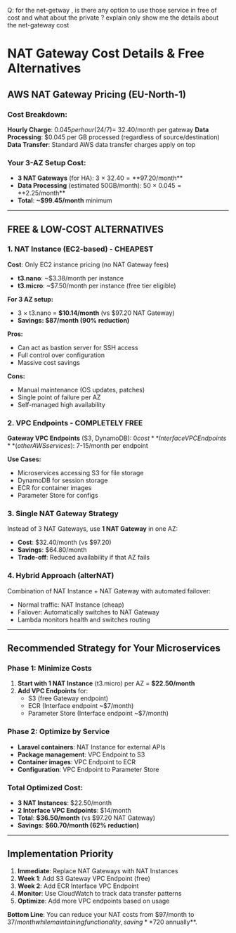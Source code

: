 Q: for the net-getway , is there any option to use those service in free of cost and what about the private ? explain only show me the details about the net-gateway cost

# NAT Gateway Cost Details & Free Alternatives

## AWS NAT Gateway Pricing (EU-North-1)

### **Cost Breakdown:**
**Hourly Charge**: $0.045 per hour (24/7) = ~$32.40/month per gateway
**Data Processing**: $0.045 per GB processed (regardless of source/destination)
**Data Transfer**: Standard AWS data transfer charges apply on top

### **Your 3-AZ Setup Cost:**
- **3 NAT Gateways** (for HA): 3 × $32.40 = **$97.20/month**
- **Data Processing** (estimated 50GB/month): 50 × $0.045 = **$2.25/month**
- **Total**: **~$99.45/month** minimum

---

## **FREE & LOW-COST ALTERNATIVES**

### **1. NAT Instance (EC2-based) - CHEAPEST**
**Cost**: Only EC2 instance pricing (no NAT Gateway fees)
- **t3.nano**: ~$3.38/month per instance
- **t3.micro**: ~$7.50/month per instance (free tier eligible)

**For 3 AZ setup:**
- 3 × t3.nano = **$10.14/month** (vs $97.20 NAT Gateway)
- **Savings: $87/month (90% reduction)**

**Pros:**
- Can act as bastion server for SSH access
- Full control over configuration
- Massive cost savings

**Cons:**
- Manual maintenance (OS updates, patches)
- Single point of failure per AZ
- Self-managed high availability

### **2. VPC Endpoints - COMPLETELY FREE**
**Gateway VPC Endpoints** (S3, DynamoDB): $0 cost
**Interface VPC Endpoints** (other AWS services): ~$7-15/month per endpoint

**Use Cases:**
- Microservices accessing S3 for file storage
- DynamoDB for session storage
- ECR for container images
- Parameter Store for configs

### **3. Single NAT Gateway Strategy**
Instead of 3 NAT Gateways, use **1 NAT Gateway** in one AZ:
- **Cost**: $32.40/month (vs $97.20)
- **Savings**: $64.80/month
- **Trade-off**: Reduced availability if that AZ fails

### **4. Hybrid Approach (alterNAT)**
Combination of NAT Instance + NAT Gateway with automated failover:
- Normal traffic: NAT Instance (cheap)
- Failover: Automatically switches to NAT Gateway
- Lambda monitors health and switches routing

---

## **Recommended Strategy for Your Microservices**

### **Phase 1: Minimize Costs**
1. **Start with 1 NAT Instance** (t3.micro) per AZ = **$22.50/month**
2. **Add VPC Endpoints** for:
   - S3 (free Gateway endpoint)
   - ECR (Interface endpoint ~$7/month)
   - Parameter Store (Interface endpoint ~$7/month)

### **Phase 2: Optimize by Service**
- **Laravel containers**: NAT Instance for external APIs
- **Package management**: VPC Endpoint to S3
- **Container images**: VPC Endpoint to ECR
- **Configuration**: VPC Endpoint to Parameter Store

### **Total Optimized Cost:**
- **3 NAT Instances**: $22.50/month
- **2 Interface VPC Endpoints**: $14/month
- **Total**: **$36.50/month** (vs $97.20 NAT Gateway)
- **Savings**: **$60.70/month (62% reduction)**

---

## **Implementation Priority**

1. **Immediate**: Replace NAT Gateways with NAT Instances
2. **Week 1**: Add S3 Gateway VPC Endpoint (free)
3. **Week 2**: Add ECR Interface VPC Endpoint
4. **Monitor**: Use CloudWatch to track data transfer patterns
5. **Optimize**: Add more VPC endpoints based on usage

**Bottom Line**: You can reduce your NAT costs from $97/month to $37/month while maintaining functionality, saving **$720 annually**.
